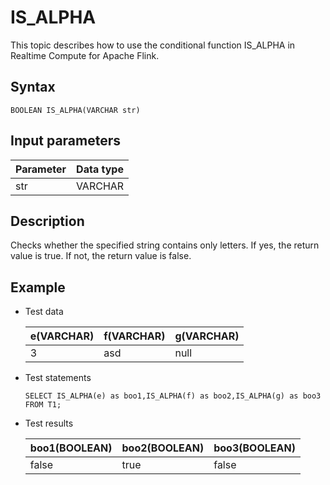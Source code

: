 # IS\_ALPHA

This topic describes how to use the conditional function IS\_ALPHA in Realtime Compute for Apache Flink.

## Syntax

```
BOOLEAN IS_ALPHA(VARCHAR str) 
```

## Input parameters

|Parameter|Data type|
|---------|---------|
|str|VARCHAR|

## Description

Checks whether the specified string contains only letters. If yes, the return value is true. If not, the return value is false.

## Example

-   Test data

    |e\(VARCHAR\)|f\(VARCHAR\)|g\(VARCHAR\)|
    |------------|------------|------------|
    |3|asd|null|

-   Test statements

    ```
    SELECT IS_ALPHA(e) as boo1,IS_ALPHA(f) as boo2,IS_ALPHA(g) as boo3
    FROM T1;             
    ```

-   Test results

    |boo1\(BOOLEAN\)|boo2\(BOOLEAN\)|boo3\(BOOLEAN\)|
    |---------------|---------------|---------------|
    |false|true|false|


